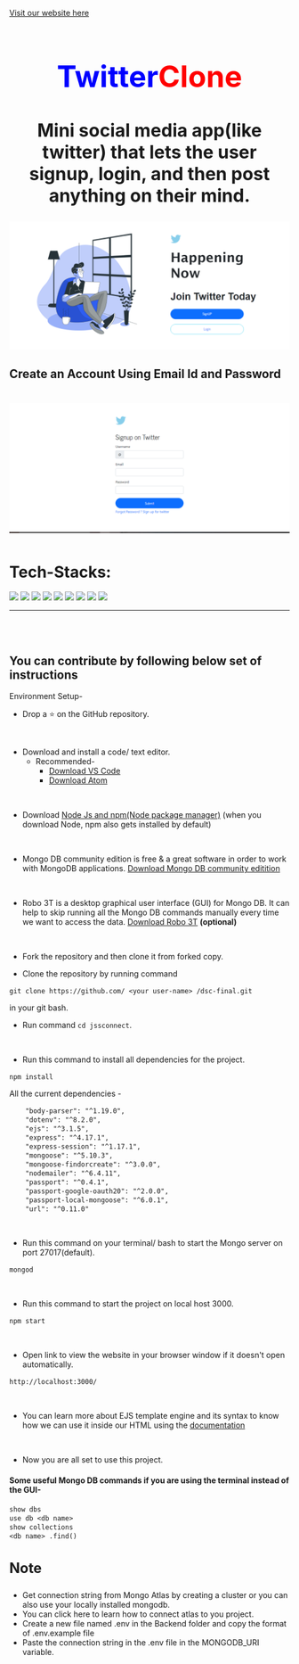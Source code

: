 [Visit our website here](https://dsc-twitter-clone.herokuapp.com/)
<div align="center">
<h2 style="text-align:center;font-size:53px;color:red"><span style="color:blue">Twitter</span>Clone

</h2>
</div>


<h2 style="text-align:center;font-size:2rem;">Mini social media app(like twitter) that lets the user signup, login, and then post anything on their mind.
</h2>

<div align="center">
  <img src="snips/one.png" alt="Twitter Clone">
</div>
<h2>Create an Account Using Email Id and Password</h2>
<div align="center" style="margin-top:40px;">
  <img src="snips/two.png" alt="Twitter Clone">
</div>


<h1 style="margin-top:50px">Tech-Stacks:</h1>
<span>
<img src="https://img.shields.io/badge/html5%20-%23E34F26.svg?&style=for-the-badge&logo=html5&logoColor=white"/>
<img src="https://img.shields.io/badge/css3%20-%231572B6.svg?&style=for-the-badge&logo=css3&logoColor=white"/>
<img src="https://img.shields.io/badge/javascript%20-%23323330.svg?&style=for-the-badge&logo=javascript&logoColor=%23F7DF1E"/>
<img src="https://img.shields.io/badge/node.js%20-%2343853D.svg?&style=for-the-badge&logo=node.js&logoColor=white"/>
<img src="https://img.shields.io/badge/express.js%20-%23404d59.svg?&style=for-the-badge"/>
<img src="https://img.shields.io/badge/figma%20-%23FF0000.svg?&style=for-the-badge&logo=figma&logoColor=white"/>
<img src="https://img.shields.io/badge/github%20-%23121011.svg?&style=for-the-badge&logo=github&logoColor=white"/>
<img src ="https://img.shields.io/badge/MongoDB-%234ea94b.svg?&style=for-the-badge&logo=mongodb&logoColor=white"/>
<img src="https://img.shields.io/badge/heroku%20-%23430098.svg?&style=for-the-badge&logo=heroku&logoColor=white"/> </span>


  
</span>
<hr />
<br />
<br />


<h2>You can contribute by following below set of instructions</h2>
Environment Setup-

* Drop a :star: on the GitHub repository.
<br/>

* Download and install a code/ text editor.
    - Recommended-
        - [Download VS Code](https://code.visualstudio.com/download)
        - [Download Atom](https://atom.io/)
<br/>

* Download [Node Js and npm(Node package manager)](https://nodejs.org/en/) (when you download Node, npm also gets installed by default)
<br/>

* Mongo DB community edition is free & a great software in order to work with MongoDB applications. [Download Mongo DB community editition](https://docs.mongodb.com/manual/administration/install-community/)
<br/>

* Robo 3T is a desktop graphical user interface (GUI) for Mongo DB. It can help to skip running all the Mongo DB commands manually every time we want to access the data. [Download Robo 3T](https://robomongo.org/download) **(optional)**
<br/>

* Fork the repository and then clone it from forked copy.

* Clone the repository by running command
```
git clone https://github.com/ <your user-name> /dsc-final.git
```
in your git bash.
<br/>

* Run command `cd jssconnect`.
<br/>

* Run this command to install all dependencies for the project.
```
npm install
```
All the current dependencies -
```
    "body-parser": "^1.19.0",
    "dotenv": "^8.2.0",
    "ejs": "^3.1.5",
    "express": "^4.17.1",
    "express-session": "^1.17.1",
    "mongoose": "^5.10.3",
    "mongoose-findorcreate": "^3.0.0",
    "nodemailer": "^6.4.11",
    "passport": "^0.4.1",
    "passport-google-oauth20": "^2.0.0",
    "passport-local-mongoose": "^6.0.1",
    "url": "^0.11.0"
```
<br/>

* Run this command on your terminal/ bash to start the Mongo server on port 27017(default).
```
mongod
```
<br/>

* Run this command to start the project on local host 3000.
```
npm start
```
<br/>

* Open link to view the website in your browser window if it doesn't open automatically.
```
http://localhost:3000/
```
<br/>

* You can learn more about EJS template engine and its syntax to know how we can use it inside our HTML using the [documentation](https://ejs.co/#docs)
<br/>

* Now you are all set to use this project.

#### Some useful Mongo DB commands if you are using the terminal instead of the GUI-
```
show dbs
use db <db name>
show collections
<db name> .find()
```
<h3 style="font-weight:bold;font-size:25px">Note</h3>
<ul>
<li> Get connection string from Mongo Atlas by creating a cluster or you can also use your locally installed mongodb. </li>
<li> You can click here to learn how to connect atlas to you project.</li>
<li> Create a new file named .env in the Backend folder and copy the format of .env.example file</li>
<li>Paste the connection string in the .env file in the MONGODB_URI variable.</li>


